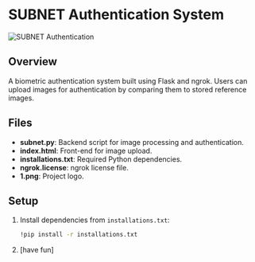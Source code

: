 # SUBNET Authentication System

![SUBNET Authentication](1.png)

## Overview
A biometric authentication system built using Flask and ngrok. Users can upload images for authentication by comparing them to stored reference images.

## Files
- **subnet.py**: Backend script for image processing and authentication.
- **index.html**: Front-end for image upload.
- **installations.txt**: Required Python dependencies.
- **ngrok.license**: ngrok license file.
- **1.png**: Project logo.

## Setup

1. Install dependencies from `installations.txt`:
   ```bash
   !pip install -r installations.txt
2. [have fun]
